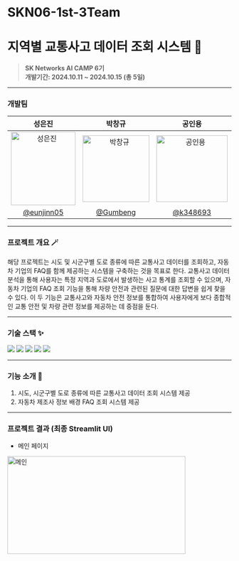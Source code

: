 # SKN06-1st-3Team
<div align="center">

</div>

# 지역별 교통사고 데이터 조회 시스템 🚗
> **SK Networks AI CAMP 6기** <br/> **개발기간: 2024.10.11 ~ 2024.10.15 (총 5일)**

<hr>


### 개발팀 
| 성은진 | 박창규 | 공인용 | 김지영 |
|:----------:|:----------:|:----------:|:----------:|
| <img src="https://github.com/user-attachments/assets/711c6a05-31c3-43ba-b791-9b5c218144e3" alt="성은진" width="145" height="165" />  | <img src="https://github.com/user-attachments/assets/5c527f33-fa36-4c14-b6b3-a9594abe0425" alt="박창규" width="150" height="150" />  | <img src="https://github.com/user-attachments/assets/5179910a-50f5-4ec5-b23c-b90515c17cd1" alt="공인용" width="160" height="150" /> | <img src="https://github.com/user-attachments/assets/bab22e54-d0ba-4a1a-9e30-1fc6b497b651" alt="김지영" width="150" height="150" />|
| [@eunjinn05](https://github.com/eunjinn05) | [@Gumbeng](https://github.com/Gumbeng) | [@k348693](https://github.com/k348693) | [@yeong-ee](https://github.com/yeong-ee) |

<hr>


### 프로젝트 개요 🪄
해당 프로젝트는 시도 및 시군구별 도로 종류에 따른 교통사고 데이터를 조회하고, 자동차 기업의 FAQ를 함께 제공하는 시스템을 구축하는 것을 목표로 한다. 교통사고 데이터 분석을 통해 사용자는 특정 지역과 도로에서 발생하는 사고 통계를 조회할 수 있으며, 자동차 기업의 FAQ 조회 기능을 통해 차량 안전과 관련된 질문에 대한 답변을 쉽게 찾을 수 있다. 이 두 기능은 교통사고와 자동차 안전 정보를 통합하여 사용자에게 보다 종합적인 교통 안전 및 차량 관련 정보를 제공하는 데 중점을 둔다.

<hr>

### 기술 스택 ✨
<div>
        <img src="https://img.shields.io/badge/python-3776AB?style=flat&logo=python&logoColor=white"/>
        <img src="https://img.shields.io/badge/MySQL-4479A1?style=flat&logo=MySQL&logoColor=white"/>
        <img src="https://img.shields.io/badge/Discord-5865F2?style=flat&logo=Discord&logoColor=white">
        <img src="https://img.shields.io/badge/Github-181717?style=flat&logo=Github&logoColor=white">
        <img src="https://img.shields.io/badge/Streamlit-FF4B4B?style=flat&logo=Streamlit&logoColor=white"/>
</div>

<hr>

### 기능 소개 📱
1) 시도, 시군구별 도로 종류에 따른 교통사고 데이터 조회 시스템 제공
2) 자동차 제조사 정보 배경 FAQ 조회 시스템 제공

<hr>

### 프로젝트 결과 (최종 Streamlit UI)
- 메인 페이지
<img src="https://github.com/user-attachments/assets/039b742f-b2a8-4352-9f75-aaf845f1a99b" alt="메인" width="400" height="220" />
